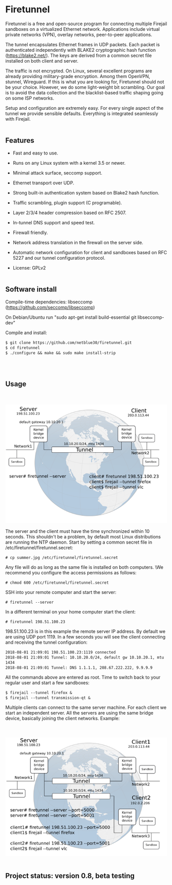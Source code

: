 # Firetunnel

Firetunnel is a free and open-source program for connecting multiple Firejail sandboxes
on a virtualized Ethernet network. Applications include
virtual private networks (VPN), overlay networks, peer-to-peer applications.

The tunnel encapsulates Ethernet frames in UDP packets. Each packet is authenticated
independently with BLAKE2 cryptographic hash function (https://blake2.net/).
The keys are derived from a common secret file installed on both client and server.

The traffic is not encrypted. On Linux, several excellent programs are already
providing military-grade encryption. Among them OpenVPN, stunnel, Wireguard.
If this is what you are looking for, Firetunnel should not be your choice.
However, we do some light-weight bit scrambling.
Our goal is to avoid the data collection and the blacklist-based traffic shaping
going on some ISP networks.

Setup and configuration are extremely easy.
For every single aspect of the tunnel we provide sensible defaults.
Everything is integrated seamlessly with Firejail.
<br><br>

## Features

* Fast and easy to use.

* Runs on any Linux system with a kernel 3.5 or newer.

* Minimal attack surface, seccomp support.

* Ethernet transport over UDP.

* Strong built-in authentication system based on Blake2 hash function.

* Traffic scrambling, plugin support (C programable).

* Layer 2/3/4 header compression based on RFC 2507.

* In-tunnel DNS support and speed test.

* Firewall friendly.

* Network address translation in the firewall on the server side.

* Automatic network configuration for client and sandboxes based on RFC 5227 and our tunnel configuration protocol.

* License: GPLv2
<br><br>

## Software install

Compile-time dependencies: libseccomp (https://github.com/seccomp/libseccomp)

On Debian/Ubuntu run "sudo apt-get install build-essential git libseccomp-dev"

Compile and install:
`````
$ git clone https://github.com/netblue30/firetunnel.git
$ cd firetunnel
$ ./configure && make && sudo make install-strip
`````
<br><br>
## Usage
<br><br>
![network diagram](drawing2.png)

The server and the client must have the time synchronized within 10 seconds.
This shouldn't be a problem, by default most Linux distributions are running the NTP daemon.
Start by setting a common secret file in /etc/firetunnel/firetunnel.secret:
`````
# cp summer.jpg /etc/firetunnel/firetunnel.secret
`````

Any file will do as long as the same file is installed on both computers.
\We recommend you configure the access permissions as follows:
`````
# chmod 600 /etc/firetunnel/firetunnel.secret
`````
SSH into your remote computer and start the server:
`````
# firetunnel --server
`````
In a different terminal on your home computer start the client:
`````
# firetunnel 198.51.100.23
`````
198.51.100.23 is in this example the remote server IP address. By default we are using UDP port 1119.
In a few seconds you will see the client connecting and receiving the tunnel configuration:
`````
2018-08-01 21:09:01 198.51.100.23:1119 connected
2018-08-01 21:09:01 Tunnel: 10.10.20.0/24, default gw 10.10.20.1, mtu 1434
2018-08-01 21:09:01 Tunnel: DNS 1.1.1.1, 208.67.222.222, 9.9.9.9
`````
All the commands above are entered as root. Time to switch back to your regular user
and start a few sandboxes:
`````
$ firejail --tunnel firefox &
$ firejail --tunnel transmission-qt &
`````
Multiple clients can connect to the same server machine. For each client we start an independent server. All the servers
are using the same bridge device, basically joining the client networks. Example:
<br><br>
<br><br>
![network diagram](drawing4.png)
<br><br>
## Project status: version 0.8, beta testing




